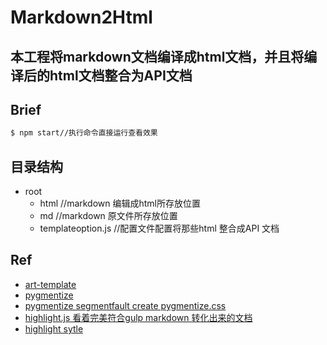 # Markdown2Html
本工程将markdown文档编译成html文档，并且将编译后的html文档整合为API文档
----------
## Brief

```bash
$ npm start//执行命令直接运行查看效果
```
## 目录结构
- root
  + html //markdown 编辑成html所存放位置
  + md //markdown 原文件所存放位置
  + templateoption.js //配置文件配置将那些html 整合成API 文档
## Ref
- [art-template](https://github.com/aui/art-template)
- [pygmentize](https://github.com/rvagg/node-pygmentize-bundled)
- [pygmentize segmentfault create pygmentize.css](https://segmentfault.com/a/1190000000661337)
- [highlight.js  看着完美符合gulp markdown 转化出来的文档](https://github.com/isagalaev/highlight.js)
- [highlight sytle](https://highlightjs.org/static/demo/)
